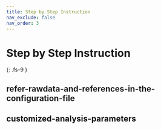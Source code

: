 ```yaml
---
title: Step by Step Instruction
nav_exclude: false
nav_order: 3
---
```


<!-- prettier-ignore-start -->
# Step by Step Instruction
{: .fs-9 }
<!-- prettier-ignore-end -->

## refer-rawdata-and-references-in-the-configuration-file

## customized-analysis-parameters
